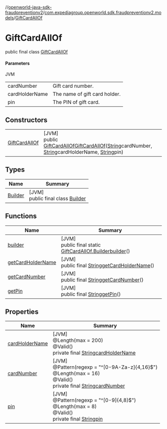 //[openworld-java-sdk-fraudpreventionv2](../../../index.md)/[com.expediagroup.openworld.sdk.fraudpreventionv2.models](../index.md)/[GiftCardAllOf](index.md)

# GiftCardAllOf

public final class [GiftCardAllOf](index.md)

#### Parameters

JVM

| | |
|---|---|
| cardNumber | Gift card number. |
| cardHolderName | The name of gift card holder. |
| pin | The PIN of gift card. |

## Constructors

| | |
|---|---|
| [GiftCardAllOf](-gift-card-all-of.md) | [JVM]<br>public [GiftCardAllOf](index.md)[GiftCardAllOf](-gift-card-all-of.md)([String](https://docs.oracle.com/javase/8/docs/api/java/lang/String.html)cardNumber, [String](https://docs.oracle.com/javase/8/docs/api/java/lang/String.html)cardHolderName, [String](https://docs.oracle.com/javase/8/docs/api/java/lang/String.html)pin) |

## Types

| Name | Summary |
|---|---|
| [Builder](-builder/index.md) | [JVM]<br>public final class [Builder](-builder/index.md) |

## Functions

| Name | Summary |
|---|---|
| [builder](builder.md) | [JVM]<br>public final static [GiftCardAllOf.Builder](-builder/index.md)[builder](builder.md)() |
| [getCardHolderName](get-card-holder-name.md) | [JVM]<br>public final [String](https://docs.oracle.com/javase/8/docs/api/java/lang/String.html)[getCardHolderName](get-card-holder-name.md)() |
| [getCardNumber](get-card-number.md) | [JVM]<br>public final [String](https://docs.oracle.com/javase/8/docs/api/java/lang/String.html)[getCardNumber](get-card-number.md)() |
| [getPin](get-pin.md) | [JVM]<br>public final [String](https://docs.oracle.com/javase/8/docs/api/java/lang/String.html)[getPin](get-pin.md)() |

## Properties

| Name | Summary |
|---|---|
| [cardHolderName](index.md#-345702712%2FProperties%2F-1883119931) | [JVM]<br>@Length(max = 200)<br>@Valid()<br>private final [String](https://docs.oracle.com/javase/8/docs/api/java/lang/String.html)[cardHolderName](index.md#-345702712%2FProperties%2F-1883119931) |
| [cardNumber](index.md#-1429647594%2FProperties%2F-1883119931) | [JVM]<br>@Pattern(regexp = &quot;^[0-9A-Za-z]{4,16}$&quot;)<br>@Length(max = 16)<br>@Valid()<br>private final [String](https://docs.oracle.com/javase/8/docs/api/java/lang/String.html)[cardNumber](index.md#-1429647594%2FProperties%2F-1883119931) |
| [pin](index.md#-649756586%2FProperties%2F-1883119931) | [JVM]<br>@Pattern(regexp = &quot;^[0-9]{4,8}$&quot;)<br>@Length(max = 8)<br>@Valid()<br>private final [String](https://docs.oracle.com/javase/8/docs/api/java/lang/String.html)[pin](index.md#-649756586%2FProperties%2F-1883119931) |
